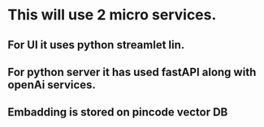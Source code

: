 # This will use 2 micro services.

## For UI it uses python streamlet lin.
## For python server it has used fastAPI along with openAi services. 
## Embadding is stored on pincode vector DB
